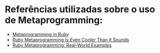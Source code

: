 # Referências utilizadas sobre o uso de Metaprogramming:

- [Metaprogramming in Ruby](https://medium.com/swlh/metaprogramming-in-ruby-1b69b1b54202)  
- [Ruby Metaprogramming Is Even Cooler Than It Sounds](https://www.toptal.com/ruby/ruby-metaprogramming-cooler-than-it-sounds)  
- [Ruby Metaprogramming: Real-World Examples](https://www.rubyguides.com/2016/04/metaprogramming-in-the-wild/)  